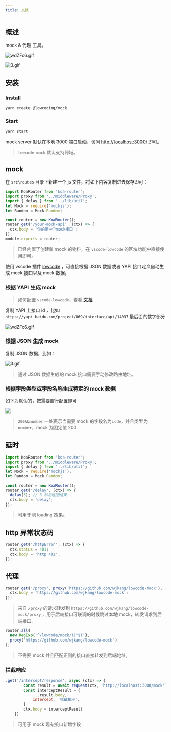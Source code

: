 ```yaml
---
title: 文档
---
```


## 概述

mock & 代理 工具。

![wdZFc6.gif](https://s1.ax1x.com/2020/09/12/wdZFc6.gif)

![3.gif](https://i.loli.net/2020/09/12/BC3vZwXaG1YqOl6.gif)

## 安装

### Install

`yarn create @lowcoding/mock`

### Start

`yarn start`

mock server 默认在本地 3000 端口启动，访问 [http://localhost:3000/](http://localhost:3000/) 即可。

> `lowcode-mock` 默认支持跨域。

## mock

在 `src\routes` 目录下新建一个 js 文件，将如下内容复制进去保存即可：

```js
import KoaRouter from 'koa-router';
import proxy from '../middleware/Proxy';
import { delay } from '../lib/util';
let Mock = require('mockjs');
let Random = Mock.Random;

const router = new KoaRouter();
router.get('/your-mock-api', (ctx) => {
  ctx.body = '你的第一个mock接口';
});
module.exports = router;
```

> 已经内置了创建新 mock 的物料，在 `vscode-lowcode` 的区块功能中直接使用即可。

使用 vscode 插件 [lowcode](https://marketplace.visualstudio.com/items?itemName=wjkang.lowcode) ，可直接根据 JSON 数据或者 YAPI 接口定义自动生成 mock 接口以及 mock 数据。

### 根据 YAPI 生成 mock

> 如何配置 `vscode-lowcode`，查看 [文档](https://lowcoding.gitee.io/lowcode-vscode/config.html)

复制 YAPI 上接口 id ，比如 `https://yapi.baidu.com/project/869/interface/api/14037` 最后面的数字部分

![wdZFc6.gif](https://s1.ax1x.com/2020/09/12/wdZFc6.gif)

### 根据 JSON 生成 mock

复制 JSON 数据，比如：

![3.gif](https://i.loli.net/2020/09/12/BC3vZwXaG1YqOl6.gif)

> 通过 JSON 数据生成的 mock 接口需要手动修改路由地址。

### 根据字段类型或字段名称生成特定的 mock 数据

如下为默认的，按需要自行配置即可

![](https://gitee.com/img-host/img-host/raw/master//2020/11/12/1605111557350.png)

> `200&&number` 一处表示当需要 mock 的字段名为`code`，并且类型为`number`，mock 为固定值 200

## 延时

```js
import KoaRouter from 'koa-router';
import proxy from '../middleware/Proxy';
import { delay } from '../lib/util';
let Mock = require('mockjs');
let Random = Mock.Random;

const router = new KoaRouter();
router.get('/delay', (ctx) => {
  delay(3); // 3 秒后返回结果
  ctx.body = 'delay';
});
```

> 可用于测 loading 效果。

## http 异常状态码

```js
router.get('/httpError', (ctx) => {
  ctx.status = 401;
  ctx.body = 'http 401';
});
```

## 代理

```js
router.get('/proxy', proxy('https://github.com/wjkang/lowcode-mock'), (ctx) => {
  ctx.body = 'https://github.com/wjkang/lowcode-mock';
});
```

> 来自 `/proxy` 的请求转发到 `https://github.com/wjkang/lowcode-mock/proxy` ，用于后端接口可联调的时候跳过本地 mock，转发请求到后端接口。

```js
router.all(
  new RegExp('^/lowcode/mock/(|^$)'),
  proxy('https://github.com/wjkang/lowcode-mock')
);
```

> 不需要 mock 并且匹配正则的接口直接转发到后端地址。

### 拦截响应

```js
.get('/intercept/response', async (ctx) => {
		const result = await request(ctx, 'http://localhost:3000/mock')
		const interceptResult = {
			...result.body,
			intercept: '拦截相应',
		}
		ctx.body = interceptResult
	})
```

> 可用于 mock 现有接口新增字段
